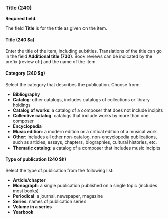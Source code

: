 ### Title (240)

**Required field.**

The field **Title** is for the title as given on the item.  

#### Title (240 $a)

Enter the title of the item, including subtitles. Translations of the title can go in the field **Additional title (730)**. Book reviews can be indicated by the prefix [review of:] and the name of the item.

#### Category (240 $g)

Select the category that describes the publication. Choose from:

- **Bibliography**
- **Catalog**: other catalogs, includes catalogs of collections or library holdings
- **Catalog of works**: a catalog of a composer that does not include incipits
- **Collective catalog**: catalogs that include works by more than one composer
- **Encyclopedia**
- **Music edition**: a modern edition or a critical edition of a musical work
- **Other**: includes all other non-catalog, non-encyclopedia publications, such as articles, essays, chapters,
  biographies, cultural histories, etc.
- **Thematic catalog**: a catalog of a composer that includes music incipits

#### Type of publication (240 $h)

Select the type of publication from the following list:

- **Article/chapter**
- **Monograph**: a single publication published on a single topic (includes most books)
- **Periodical**: a journal, newspaper, magazine
- **Series**: names of publication series
- **Volume in a series**
- **Yearbook**
